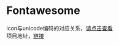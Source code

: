 # Fontawesome
icon与unicode编码的对应关系，[请点击查看](http://ascollection.github.io/iconfont.github.io/fontawesome/docs/demo.html)  
项目地址，[链接](https://github.com/FortAwesome/Font-Awesome)  
